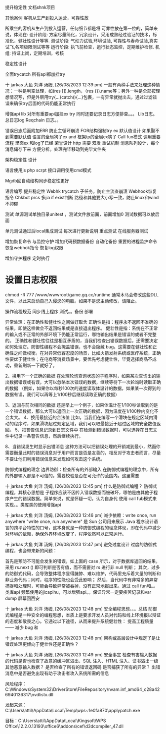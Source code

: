 提升稳定性   文档shnk项目


其他案例 客机从生产到投入运营，可靠性放

所乘坐的客机从生产到投入运营，任何细节都是将 可靠性放在第一位的，简单来说，体现在:
设计阶段:
方案尽量简化，冗余设计，采用成熟经过验证的技术，标准化，健壮性设计等等.
测试阶段:
气动力试验,环境试验, 可靠性与寿命试验,真实试飞,各项极限测试等等
运行阶段:
执飞前检查，运行状态监控，定期维护检修.
机组:
持证上岗，定期培训，考核

稳定性设计

全面trycatch  所有api都加挂try

十 jarkas 大鱼 刘洋 汤姆, [26/08/2023 12:39 pm]
一般有两种手法来处理这种情况：一种是判空处理，如(res  []).length，（res  {}).name等；另外一种是全部按理想情况写，但是外层用try{...}catch(){...}包裹，一有异常就抛出去，通过过滤错误来确保try后面的代码仍能正常执行

增强api lib 对所有重要api加挂ex try
同时还要记录日志方便排查。。。
Lib日志。总日志log
Reqchain 日志。。

错误日志后面附加ERR
防止主循环崩溃 FOR结构强制try ex
默认值设计 如果娶不到需要默认值
语言的全局狗子ex  and 框架tp的全局ex钩子
Call fun模式 调用重要流程 里面ex 和log了已经
荣誉设计 http 需要
双发 重试机制
消息队列设计，每个消息储存下来 方便分析。处理完毕移动到完毕文件夹


架构稳定性 设计

语言使用js php scrpt
接口调用使用cmd模式

Mgdb回自动结构同步稳定性更好

语言编写 提升稳定性
Webhk trycatch  子任务，防止主流查崩溃
Webhook恢复指令
Chkbot prcs
多jia if exist判断
路径和其他要大小写一致，防止linux和wind不抑郁


测试
单源测试单独目录unitest ，测试文件放前面，前面增加0 
测试数据可以放后面

单元测试通过后local集成测试
每次进行更新说明 重点测试
在线服务器测试

增加恢复命令 与监控守护
增加代码预数据备份  自动化备份
重要的进程监护命令
恢复webhok指令
恢复log权限

增加守护程序 定时执行
 

# 设置日志权限

chmod -R 777 /www/wwwroot/game.gq.cc/runtime
通常木马会修改这些DLL文件，以此来启动自己入侵您的电脑。如果不是您主动修改，请阻止。


操作流程规范
同步线上程序
测试。。备份
部署


异常处理：在正确性和健壮性之间做好取舍
正确性是指：程序永不返回不准确的结果，即使这样做会不返回结果或是直接退出程序。
健壮性是指：系统在不正常的输入或不正常的外部环境下仍能正常运行，哪怕输出结果是错误的或者不完整的。 正确性和健壮性往往是相互矛盾的，当我们检查出错误数据后，还需要决定如何处理它。防御性编程不会掩盖错误，也不会隐藏 bug。这需要在健壮性和正确性之间做权衡。在对异常低容忍度的场景，比如火箭发射系统或医疗系统，正确性要优于健壮性；在电商等消费场景中，要优先考虑健壮性，毕竟选择商品不成功，重新刷新一下就好了。


2、换用下一个正确的数据
在处理轮询查询状态的子程序时，如果某次查询出的输出数据错误或有误，大可以忽略本次错误的数据，继续等待下一次轮询时读取正确的数据
（例如，如果你以每秒100次的速度读取体温计的数据，如果某一次得到的数据有误，我们可以再等上1/100秒后继续读取正确的数据）


 3、返回与前次相同的数据
还是举上一个例子，如果体温计在1/100秒读取到的是一个错误数据，那么大可以返回上一次正确的数据，因为温度在1/100秒内变化不会太大。
4、换用最接近的合法值
比如，当我们在编写一个滑块在规定区域内滑动的程序时，如果滑块超过规定区域，我们可以取最接近于超过区域的安全数值返回。
5、把警告信息记录到日志文件中
在检测到错误数据时，可以选择在日志文件中记录一条警告信息，然后继续执行。


 8、当错误发生时显示出错消息
这种方法可以把错误处理的开销减到最小，然而你需要衡量此时的错误消息对于用户而言是否是友善的，相反对于攻击者而言，尽量不要让他们利用错误信息来发现如何攻击这个系统。





防御式编程的理念
边界防御：检查所有的外部输入
在防御式编程的理念中，所有的外部输入都是不可信的，需要校验是否在可允许的范围内。这里需要

十 jarkas 大鱼 刘洋 汤姆, [26/08/2023 12:45 pm]
什么是防御式编程？
防御式编程，其核心思想是 子程序应该不因传入错误数据而被破坏，哪怕是由其他子程序产生的错误数据。简单来说，就是怀疑一切，认为自身代   使用 call fub模式来实现。。类库类的使用增强api

十 jarkas 大鱼 刘洋 汤姆, [26/08/2023 12:46 pm]
减少依赖：write once, run anywhere
"write once, run anywhere" 是 Sun 公司用来展示 Java 程序设计语言的跨平台特性的口号，这本身就是一种防御式编程的理念体现，即在代码中减少对环境的依赖，确保外界环境改变了，程序依然可以正常运行。

十 jarkas 大鱼 刘洋 汤姆, [26/08/2023 12:47 pm]
避免过度设计
过度的防御式编程，也会带来新的问题：

首先是预防不可能会发生的错误，如上面的 case 所示，对于数据库返回的结果，采用 rs.next () 即可判断是否有值，而不需要对 rs 进行非 null 判断； 其次，过多的防御式代码，会导致整体程序显得臃肿、难以维护，代码里充斥着大量的判断和非业务代码；同时，程序的性能也会受此影响； 然后，当代码中有非常多的异常捕捉和处理时，可能会导致异常被吞掉，没有正常地报出来。通过 call fun和。。类库api 频繁使用的jicapihu，可以增强api。。保证异常一定要疾苦记录和var dump 屏幕回西安

十 jarkas 大鱼 刘洋 汤姆, [26/08/2023 12:48 pm]
安全编程思想。。。总结
防御式编程是一种安全的编程思想，本质上是要求开发人员对代码和线上环境报以辩证的态度和敬畏之心。它通过以下途径，从而来提升系统健壮性： 提高工程质量 —— 减少 bug 和

十 jarkas 大鱼 刘洋 汤姆, [26/08/2023 12:48 pm]
架构或高层设计中规定了是让错误处理更倾向于健壮性还是正确性？

十 jarkas 大鱼 刘洋 汤姆, [26/08/2023 12:49 pm]
安全事宜
检查有害输入数据的代码是否也检查了故意的缓冲区溢出、SQL 注入、HTML 注入、证书溢出一级其他恶意输入数据？
是否检查了所有的错误返回码
是否捕获了所有的异常？
出错消息中是否避免出现有助于攻击者攻入系统所需的信息





风险程序：  C:\Windows\System32\DriverStore\FileRepository\nvam.inf_amd64_c28a426940136317\nvdlistx.dll

发起来源：C:\Users\attil\AppData\Local\Temp\wps\~1e0fa870\applypatch.exe

目标：C:\Users\attil\AppData\Local\Kingsoft\WPS Office\12.2.0.13193\office6\addons\cef\d3dcompiler_47.dll

